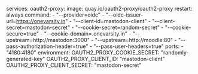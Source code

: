 services:
  oauth2-proxy:
    image: quay.io/oauth2-proxy/oauth2-proxy
    restart: always
    command:
      - "--provider=oidc"
      - "--oidc-issuer-url=https://onevarsity.in"
      - "--client-id=mastodon-client"
      - "--client-secret=mastodon-secret"
      - "--cookie-secret=random-secret"
      - "--cookie-secure=true"
      - "--cookie-domain=.onevarsity.in"
      - "--upstream=http://mastodon:3000"
      - "--upstream=http://moodle:80"
      - "--pass-authorization-header=true"
      - "--pass-user-headers=true"
    ports:
      - "4180:4180"
    environment:
      OAUTH2_PROXY_COOKIE_SECRET: "randomly-generated-key"
      OAUTH2_PROXY_CLIENT_ID: "mastodon-client"
      OAUTH2_PROXY_CLIENT_SECRET: "mastodon-secret"
